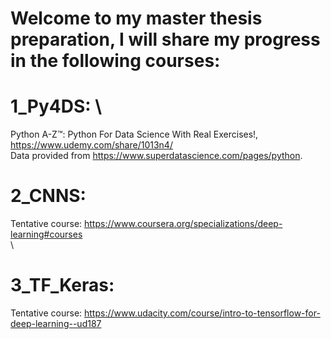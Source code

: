 # Welcome to my master thesis preparation, I will share my progress in the following courses: 
# 1_Py4DS: \
Python A-Z™: Python For Data Science With Real Exercises!, https://www.udemy.com/share/1013n4/ \
Data provided from https://www.superdatascience.com/pages/python. 
      
# 2_CNNS: 
Tentative course: https://www.coursera.org/specializations/deep-learning#courses \
\
# 3_TF_Keras: 
Tentative course: https://www.udacity.com/course/intro-to-tensorflow-for-deep-learning--ud187
